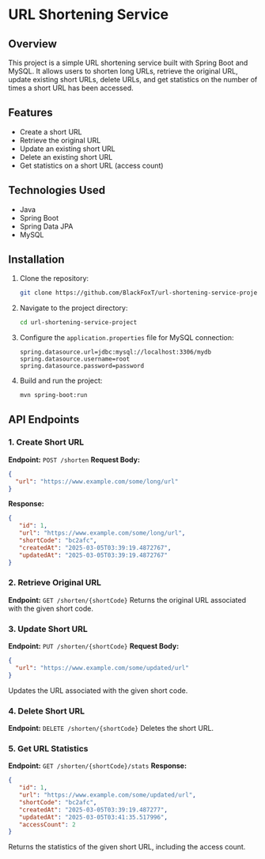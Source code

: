 # URL Shortening Service

## Overview
This project is a simple URL shortening service built with Spring Boot and MySQL. It allows users to shorten long URLs, retrieve the original URL, update existing short URLs, delete URLs, and get statistics on the number of times a short URL has been accessed.

## Features
- Create a short URL
- Retrieve the original URL
- Update an existing short URL
- Delete an existing short URL
- Get statistics on a short URL (access count)

## Technologies Used
- Java
- Spring Boot
- Spring Data JPA
- MySQL

## Installation
1. Clone the repository:
   ```sh
   git clone https://github.com/BlackFoxT/url-shortening-service-project
   ```
2. Navigate to the project directory:
   ```sh
   cd url-shortening-service-project
   ```
3. Configure the `application.properties` file for MySQL connection:
   ```properties
   spring.datasource.url=jdbc:mysql://localhost:3306/mydb
   spring.datasource.username=root
   spring.datasource.password=password
   ```
4. Build and run the project:
   ```sh
   mvn spring-boot:run
   ```

## API Endpoints
### 1. Create Short URL
**Endpoint:** `POST /shorten`
**Request Body:**
```json
{
  "url": "https://www.example.com/some/long/url"
}
```
**Response:**
```json
{
   "id": 1,
   "url": "https://www.example.com/some/long/url",
   "shortCode": "bc2afc",
   "createdAt": "2025-03-05T03:39:19.4872767",
   "updatedAt": "2025-03-05T03:39:19.4872767"
}
```

### 2. Retrieve Original URL
**Endpoint:** `GET /shorten/{shortCode}`
Returns the original URL associated with the given short code.

### 3. Update Short URL
**Endpoint:** `PUT /shorten/{shortCode}`
**Request Body:**
```json
{
  "url": "https://www.example.com/some/updated/url"
}
```
Updates the URL associated with the given short code.

### 4. Delete Short URL
**Endpoint:** `DELETE /shorten/{shortCode}`
Deletes the short URL.

### 5. Get URL Statistics
**Endpoint:** `GET /shorten/{shortCode}/stats`
**Response:**
```json
{
   "id": 1,
   "url": "https://www.example.com/some/updated/url",
   "shortCode": "bc2afc",
   "createdAt": "2025-03-05T03:39:19.487277",
   "updatedAt": "2025-03-05T03:41:35.517996",
   "accessCount": 2
}
```
Returns the statistics of the given short URL, including the access count.

